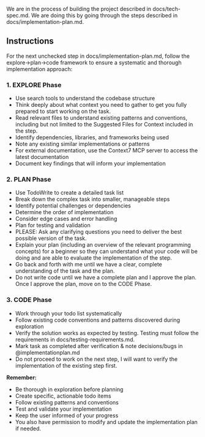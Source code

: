 We are in the process of building the project described in docs/tech-spec.md.
We are doing this by going through the steps described in docs/implementation-plan.md.

## Instructions

For the next unchecked step in docs/implementation-plan.md, follow the explore→plan→code framework to ensure a systematic and thorough implementation approach:

### 1. EXPLORE Phase
- Use search tools to understand the codebase structure  
- Think deeply about what context you need to gather to get you fully prepared to start working on the task.
- Read relevant files to understand existing patterns and conventions, including but not limited to the Suggested Files for Context included in the step.
- Identify dependencies, libraries, and frameworks being used  
- Note any existing similar implementations or patterns
- For external documentation, use the Context7 MCP server to access the latest documentation 
- Document key findings that will inform your implementation

### 2. PLAN Phase
- Use TodoWrite to create a detailed task list  
- Break down the complex task into smaller, manageable steps  
- Identify potential challenges or dependencies  
- Determine the order of implementation  
- Consider edge cases and error handling  
- Plan for testing and validation 
- PLEASE: Ask any clarifying questions you need to deliver the best possible version of the task.
- Explain your plan (including an overview of the relevant programming concepts) for a beginner so they can understand what your code will be doing and are able to evaluate the implementation of the step.
- Go back and forth with me until we have a clear, complete understanding of the task and the plan.
- Do not write code until we have a complete plan and I approve the plan. Once I approve the plan, move on to the CODE Phase.


### 3. CODE Phase
- Work through your todo list systematically    
- Follow existing code conventions and patterns discovered during exploration    
- Verify the solution works as expected by testing. Testing must follow the requirements in docs/testing-requirements.md.
- Mark task as completed after verification & note decisions/bugs in @implementationplan.md
- Do not proceed to work on the next step, I will want to verify the implementation of the existing step first.

**Remember:**  
- Be thorough in exploration before planning  
- Create specific, actionable todo items  
- Follow existing patterns and conventions  
- Test and validate your implementation  
- Keep the user informed of your progress  
- You also have permission to modify and update the implementation plan if needed.